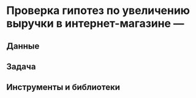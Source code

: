 #  Проверка гипотез по увеличению выручки в интернет-магазине —
## Данные
## Задача
## Инструменты и библиотеки
